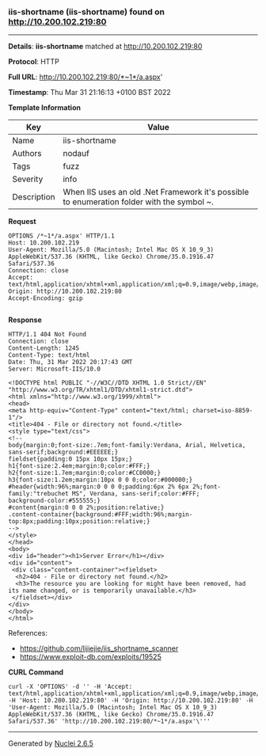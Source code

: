 ### iis-shortname (iis-shortname) found on http://10.200.102.219:80
---
**Details**: **iis-shortname**  matched at http://10.200.102.219:80

**Protocol**: HTTP

**Full URL**: http://10.200.102.219:80/*~1*/a.aspx'

**Timestamp**: Thu Mar 31 21:16:13 +0100 BST 2022

**Template Information**

| Key | Value |
|---|---|
| Name | iis-shortname |
| Authors | nodauf |
| Tags | fuzz |
| Severity | info |
| Description | When IIS uses an old .Net Framework it's possible to enumeration folder with the symbol ~. |

**Request**

```http
OPTIONS /*~1*/a.aspx' HTTP/1.1
Host: 10.200.102.219
User-Agent: Mozilla/5.0 (Macintosh; Intel Mac OS X 10_9_3) AppleWebKit/537.36 (KHTML, like Gecko) Chrome/35.0.1916.47 Safari/537.36
Connection: close
Accept: text/html,application/xhtml+xml,application/xml;q=0.9,image/webp,image/apng,*/*;q=0.8
Origin: http://10.200.102.219:80
Accept-Encoding: gzip


```

**Response**

```http
HTTP/1.1 404 Not Found
Connection: close
Content-Length: 1245
Content-Type: text/html
Date: Thu, 31 Mar 2022 20:17:43 GMT
Server: Microsoft-IIS/10.0

<!DOCTYPE html PUBLIC "-//W3C//DTD XHTML 1.0 Strict//EN" "http://www.w3.org/TR/xhtml1/DTD/xhtml1-strict.dtd">
<html xmlns="http://www.w3.org/1999/xhtml">
<head>
<meta http-equiv="Content-Type" content="text/html; charset=iso-8859-1"/>
<title>404 - File or directory not found.</title>
<style type="text/css">
<!--
body{margin:0;font-size:.7em;font-family:Verdana, Arial, Helvetica, sans-serif;background:#EEEEEE;}
fieldset{padding:0 15px 10px 15px;} 
h1{font-size:2.4em;margin:0;color:#FFF;}
h2{font-size:1.7em;margin:0;color:#CC0000;} 
h3{font-size:1.2em;margin:10px 0 0 0;color:#000000;} 
#header{width:96%;margin:0 0 0 0;padding:6px 2% 6px 2%;font-family:"trebuchet MS", Verdana, sans-serif;color:#FFF;
background-color:#555555;}
#content{margin:0 0 0 2%;position:relative;}
.content-container{background:#FFF;width:96%;margin-top:8px;padding:10px;position:relative;}
-->
</style>
</head>
<body>
<div id="header"><h1>Server Error</h1></div>
<div id="content">
 <div class="content-container"><fieldset>
  <h2>404 - File or directory not found.</h2>
  <h3>The resource you are looking for might have been removed, had its name changed, or is temporarily unavailable.</h3>
 </fieldset></div>
</div>
</body>
</html>

```

References: 
- https://github.com/lijiejie/iis_shortname_scanner
- https://www.exploit-db.com/exploits/19525

**CURL Command**
```
curl -X 'OPTIONS' -d '' -H 'Accept: text/html,application/xhtml+xml,application/xml;q=0.9,image/webp,image/apng,*/*;q=0.8' -H 'Host: 10.200.102.219:80' -H 'Origin: http://10.200.102.219:80' -H 'User-Agent: Mozilla/5.0 (Macintosh; Intel Mac OS X 10_9_3) AppleWebKit/537.36 (KHTML, like Gecko) Chrome/35.0.1916.47 Safari/537.36' 'http://10.200.102.219:80/*~1*/a.aspx'\'''
```
---
Generated by [Nuclei 2.6.5](https://github.com/projectdiscovery/nuclei)